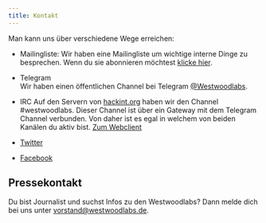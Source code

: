 ```yaml
---
title: Kontakt
---
```


Man kann uns über verschiedene Wege erreichen:

* Mailingliste:
  Wir haben eine Mailingliste um wichtige interne Dinge zu besprechen. Wenn du sie abonnieren möchtest [klicke hier](mailto:intern-subscribe@westwoodlabs.de?subject=Registrierung%20WWLabs%20Mailingliste&body=Leere%20Mail%20zur%20Registrierung%20auf%20der%20WWLabs%20ML).
* Telegram  
  Wir haben einen öffentlichen Channel bei Telegram [@Westwoodlabs](https://t.me/joinchat/CftZDD4BmV_OH1-UziJPag).

* IRC
  Auf den Servern von [hackint.org](https://www.hackint.org) haben wir den Channel #westwoodlabs. Dieser Channel ist über ein Gateway mit dem Telegram Channel verbunden. Von daher ist es egal in welchem von beiden Kanälen du aktiv bist.
  [Zum Webclient](https://webirc.hackint.org/#westwoodlabs)


* [Twitter](https://twitter.com/westwoodlabs)
* [Facebook](https://www.facebook.com/westwoodlabs.de/)




## Pressekontakt
Du bist Journalist und suchst Infos zu den Westwoodlabs?
Dann melde dich bei uns unter [vorstand@westwoodlabs.de](mailto:vorstand@westwoodlabs.de).
